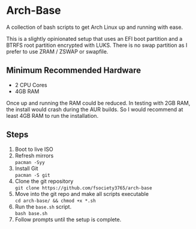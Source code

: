 # Arch-Base
A collection of bash scripts to get Arch Linux up and running with ease.

This is a slightly opinionated setup that uses an EFI boot partition and a BTRFS root partition encrypted with LUKS. There is no swap partition as I prefer to use ZRAM / ZSWAP or swapfile. 

## Minimum Recommended Hardware  
- 2 CPU Cores
- 4GB RAM  
  
Once up and running the RAM could be reduced. In testing with 2GB RAM, the install would crash during the AUR builds. So I would recommend at least 4GB RAM to run the installation. 

## Steps
1. Boot to live ISO
2. Refresh mirrors  
```pacman -Syy```
4. Install Git   
```pacman -S git```  
5. Clone the git repository  
```git clone https://github.com/fsociety3765/arch-base```
6. Move into the git repo and make all scripts executable  
```cd arch-base/ && chmod +x *.sh```
7. Run the `base.sh` script.  
```bash base.sh```  
8. Follow prompts until the setup is complete.
